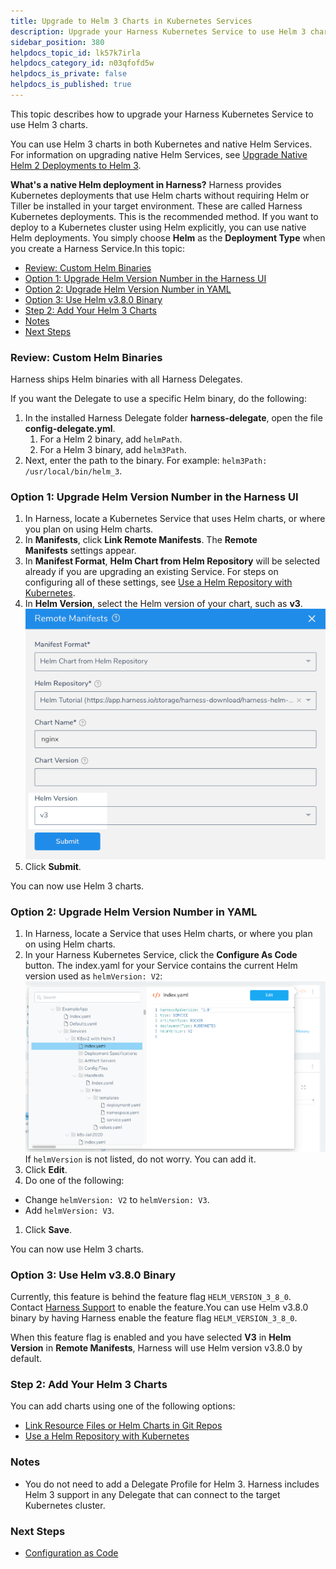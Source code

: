 ```yaml
---
title: Upgrade to Helm 3 Charts in Kubernetes Services
description: Upgrade your Harness Kubernetes Service to use Helm 3 charts.
sidebar_position: 380 
helpdocs_topic_id: lk57k7irla
helpdocs_category_id: n03qfofd5w
helpdocs_is_private: false
helpdocs_is_published: true
---
```


This topic describes how to upgrade your Harness Kubernetes Service to use Helm 3 charts.

You can use Helm 3 charts in both Kubernetes and native Helm Services. For information on upgrading native Helm Services, see [Upgrade Native Helm 2 Deployments to Helm 3](/article/cqidzwbzaa-upgrade-native-helm-2-deployments-to-helm-3).

**What's a native Helm deployment in Harness?** Harness provides Kubernetes deployments that use Helm charts without requiring Helm or Tiller be installed in your target environment. These are called Harness Kubernetes deployments. This is the recommended method. If you want to deploy to a Kubernetes cluster using Helm explicitly, you can use native Helm deployments. You simply choose **Helm** as the **Deployment Type** when you create a Harness Service.In this topic:

* [Review: Custom Helm Binaries](#review_custom_helm_binaries)
* [Option 1: Upgrade Helm Version Number in the Harness UI](#option_1_upgrade_helm_version_number_in_the_harness_ui)
* [Option 2: Upgrade Helm Version Number in YAML](#option_2_upgrade_helm_version_number_in_yaml)
* [Option 3: Use Helm v3.8.0 Binary](https://docs.harness.io/article/lk57k7irla-upgrade-to-helm-3-charts-in-kubernetes-services#option_3_use_helm_v3_8_0_binary)
* [Step 2: Add Your Helm 3 Charts](#step_2_add_your_helm_3_charts)
* [Notes](#notes)
* [Next Steps](#next_steps)

### Review: Custom Helm Binaries

Harness ships Helm binaries with all Harness Delegates.

If you want the Delegate to use a specific Helm binary, do the following:

1. In the installed Harness Delegate folder **harness-delegate**, open the file **config-delegate.yml**.
	1. For a Helm 2 binary, add `helmPath`.
	2. For a Helm 3 binary, add `helm3Path`.
2. Next, enter the path to the binary. For example: `helm3Path: /usr/local/bin/helm_3`.

### Option 1: Upgrade Helm Version Number in the Harness UI

1. In Harness, locate a Kubernetes Service that uses Helm charts, or where you plan on using Helm charts.
2. In **Manifests**, click **Link Remote Manifests**. The **Remote Manifests** settings appear.
3. In **Manifest Format**, **Helm Chart from Helm Repository** will be selected already if you are upgrading an existing Service. For steps on configuring all of these settings, see [Use a Helm Repository with Kubernetes](/article/hddm3rgf1y-use-a-helm-repository-with-kubernetes).
4. In **Helm Version**, select the Helm version of your chart, such as **v3**.![](./static/upgrade-to-helm-3-charts-in-kubernetes-services-120.png)
5. Click **Submit**.

You can now use Helm 3 charts.

### Option 2: Upgrade Helm Version Number in YAML

1. In Harness, locate a Service that uses Helm charts, or where you plan on using Helm charts.
2. In your Harness Kubernetes Service, click the **Configure As Code** button. The index.yaml for your Service contains the current Helm version used as `helmVersion: V2`:![](./static/upgrade-to-helm-3-charts-in-kubernetes-services-121.png)If `helmVersion` is not listed, do not worry. You can add it.
3. Click **Edit**.
4. Do one of the following:
* Change `helmVersion: V2` to `helmVersion: V3`.
* Add `helmVersion: V3`.
1. Click **Save**.

You can now use Helm 3 charts.

### Option 3: Use Helm v3.8.0 Binary

Currently, this feature is behind the feature flag `HELM_VERSION_3_8_0`. Contact [Harness Support](mailto:support@harness.io) to enable the feature.You can use Helm v3.8.0 binary by having Harness enable the feature flag `HELM_VERSION_3_8_0`.

When this feature flag is enabled and you have selected **V3** in **Helm Version** in **Remote Manifests**, Harness will use Helm version v3.8.0 by default.

### Step 2: Add Your Helm 3 Charts

You can add charts using one of the following options:

* [Link Resource Files or Helm Charts in Git Repos](/article/yjkkwi56hl-link-resource-files-or-helm-charts-in-git-repos)
* [Use a Helm Repository with Kubernetes](/article/hddm3rgf1y-use-a-helm-repository-with-kubernetes)

### Notes

* You do not need to add a Delegate Profile for Helm 3. Harness includes Helm 3 support in any Delegate that can connect to the target Kubernetes cluster.

### Next Steps

* [Configuration as Code](/article/htvzryeqjw-configuration-as-code)

